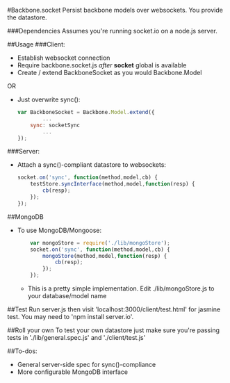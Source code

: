 #Backbone.socket
Persist backbone models over websockets. You provide the datastore.

###Dependencies
Assumes you're running socket.io on a node.js server.

##Usage
###Client:

- Establish websocket connection
- Require backbone.socket.js _after_ **socket** global is available
- Create / extend BackboneSocket as you would Backbone.Model

OR

- Just overwrite sync():

	``` javascript
	var BackboneSocket = Backbone.Model.extend({
			...
		sync: socketSync
			...
	});
	```
	
###Server:

- Attach a sync()-compliant datastore to websockets:

	``` javascript
	socket.on('sync', function(method,model,cb) {
		testStore.syncInterface(method,model,function(resp) {
			cb(resp);
		});
	});
	```
	
##MongoDB

- To use MongoDB/Mongoose:

 	``` javascript
		var mongoStore = require('./lib/mongoStore');
		socket.on('sync', function(method,model,cb) {
			mongoStore(method,model,function(resp) {
				cb(resp);
			});
		});
	```
	
	- This is a pretty simple implementation. Edit ./lib/mongoStore.js to your database/model name
	
##Test
Run server.js then visit 'localhost:3000/client/test.html' for jasmine test. You may need to 'npm install server.io'.

##Roll your own
To test your own datastore just make sure you're passing tests in './lib/general.spec.js' and './client/test.js'

##To-dos:
- General server-side spec for sync()-compliance
- More configurable MongoDB interface